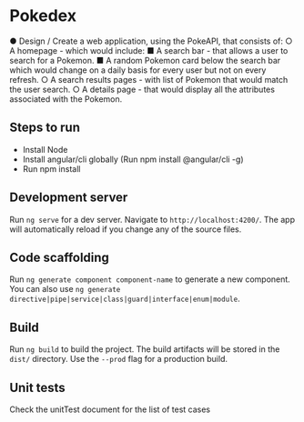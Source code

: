 # Pokedex
● Design / Create a web application, using the PokeAPI, that consists of: 
    ○ A homepage - which would include: 
        ■ A search bar - that allows a user to search for a Pokemon. 
        ■ A random Pokemon card below the search bar which would change on a daily basis for every user but not on every refresh. 
    ○ A search results pages - with list of Pokemon that would match the user search. 
    ○ A details page - that would display all the attributes associated with the Pokemon. 

## Steps to run
 - Install Node
 - Install angular/cli globally (Run npm install @angular/cli -g)
 - Run npm install

## Development server

Run `ng serve` for a dev server. Navigate to `http://localhost:4200/`. The app will automatically reload if you change any of the source files.

## Code scaffolding

Run `ng generate component component-name` to generate a new component. You can also use `ng generate directive|pipe|service|class|guard|interface|enum|module`.

## Build

Run `ng build` to build the project. The build artifacts will be stored in the `dist/` directory. Use the `--prod` flag for a production build.

## Unit tests

Check the unitTest document for the list of test cases
